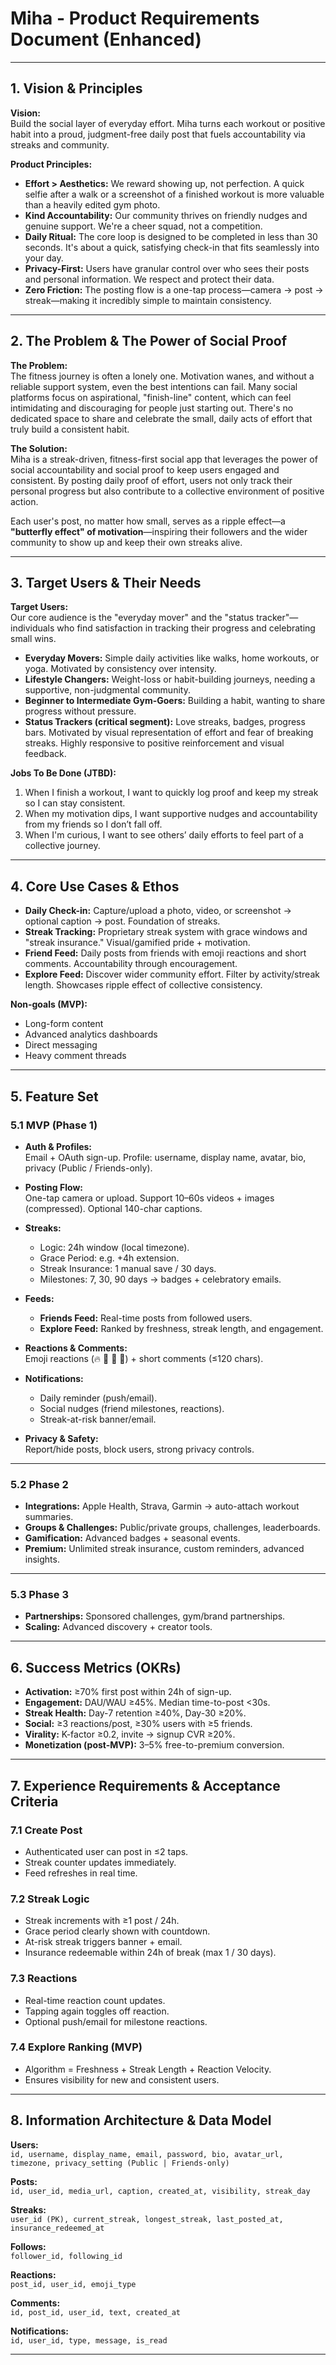 # Miha - Product Requirements Document (Enhanced)

---

## 1. Vision & Principles

**Vision:**  
Build the social layer of everyday effort. Miha turns each workout or positive habit into a proud, judgment-free daily post that fuels accountability via streaks and community.

**Product Principles:**
- **Effort > Aesthetics:** We reward showing up, not perfection. A quick selfie after a walk or a screenshot of a finished workout is more valuable than a heavily edited gym photo.  
- **Kind Accountability:** Our community thrives on friendly nudges and genuine support. We're a cheer squad, not a competition.  
- **Daily Ritual:** The core loop is designed to be completed in less than 30 seconds. It's about a quick, satisfying check-in that fits seamlessly into your day.  
- **Privacy-First:** Users have granular control over who sees their posts and personal information. We respect and protect their data.  
- **Zero Friction:** The posting flow is a one-tap process—camera → post → streak—making it incredibly simple to maintain consistency.  

---

## 2. The Problem & The Power of Social Proof

**The Problem:**  
The fitness journey is often a lonely one. Motivation wanes, and without a reliable support system, even the best intentions can fail. Many social platforms focus on aspirational, "finish-line" content, which can feel intimidating and discouraging for people just starting out. There's no dedicated space to share and celebrate the small, daily acts of effort that truly build a consistent habit.

**The Solution:**  
Miha is a streak-driven, fitness-first social app that leverages the power of social accountability and social proof to keep users engaged and consistent. By posting daily proof of effort, users not only track their personal progress but also contribute to a collective environment of positive action.  

Each user's post, no matter how small, serves as a ripple effect—a **"butterfly effect" of motivation**—inspiring their followers and the wider community to show up and keep their own streaks alive.  

---

## 3. Target Users & Their Needs

**Target Users:**  
Our core audience is the "everyday mover" and the "status tracker"—individuals who find satisfaction in tracking their progress and celebrating small wins.

- **Everyday Movers:** Simple daily activities like walks, home workouts, or yoga. Motivated by consistency over intensity.  
- **Lifestyle Changers:** Weight-loss or habit-building journeys, needing a supportive, non-judgmental community.  
- **Beginner to Intermediate Gym-Goers:** Building a habit, wanting to share progress without pressure.  
- **Status Trackers (critical segment):** Love streaks, badges, progress bars. Motivated by visual representation of effort and fear of breaking streaks. Highly responsive to positive reinforcement and visual feedback.  

**Jobs To Be Done (JTBD):**
1. When I finish a workout, I want to quickly log proof and keep my streak so I can stay consistent.  
2. When my motivation dips, I want supportive nudges and accountability from my friends so I don’t fall off.  
3. When I'm curious, I want to see others’ daily efforts to feel part of a collective journey.  

---

## 4. Core Use Cases & Ethos

- **Daily Check-in:** Capture/upload a photo, video, or screenshot → optional caption → post. Foundation of streaks.  
- **Streak Tracking:** Proprietary streak system with grace windows and "streak insurance." Visual/gamified pride + motivation.  
- **Friend Feed:** Daily posts from friends with emoji reactions and short comments. Accountability through encouragement.  
- **Explore Feed:** Discover wider community effort. Filter by activity/streak length. Showcases ripple effect of collective consistency.  

**Non-goals (MVP):**  
- Long-form content  
- Advanced analytics dashboards  
- Direct messaging  
- Heavy comment threads  

---

## 5. Feature Set

### 5.1 MVP (Phase 1)

- **Auth & Profiles:**  
  Email + OAuth sign-up. Profile: username, display name, avatar, bio, privacy (Public / Friends-only).  

- **Posting Flow:**  
  One-tap camera or upload. Support 10–60s videos + images (compressed). Optional 140-char captions.  

- **Streaks:**  
  - Logic: 24h window (local timezone).  
  - Grace Period: e.g. +4h extension.  
  - Streak Insurance: 1 manual save / 30 days.  
  - Milestones: 7, 30, 90 days → badges + celebratory emails.  

- **Feeds:**  
  - **Friends Feed:** Real-time posts from followed users.  
  - **Explore Feed:** Ranked by freshness, streak length, and engagement.  

- **Reactions & Comments:**  
  Emoji reactions (🔥 👏 💪 🙌) + short comments (≤120 chars).  

- **Notifications:**  
  - Daily reminder (push/email).  
  - Social nudges (friend milestones, reactions).  
  - Streak-at-risk banner/email.  

- **Privacy & Safety:**  
  Report/hide posts, block users, strong privacy controls.  

---

### 5.2 Phase 2

- **Integrations:** Apple Health, Strava, Garmin → auto-attach workout summaries.  
- **Groups & Challenges:** Public/private groups, challenges, leaderboards.  
- **Gamification:** Advanced badges + seasonal events.  
- **Premium:** Unlimited streak insurance, custom reminders, advanced insights.  

---

### 5.3 Phase 3

- **Partnerships:** Sponsored challenges, gym/brand partnerships.  
- **Scaling:** Advanced discovery + creator tools.  

---

## 6. Success Metrics (OKRs)

- **Activation:** ≥70% first post within 24h of sign-up.  
- **Engagement:** DAU/WAU ≥45%. Median time-to-post <30s.  
- **Streak Health:** Day-7 retention ≥40%, Day-30 ≥20%.  
- **Social:** ≥3 reactions/post, ≥30% users with ≥5 friends.  
- **Virality:** K-factor ≥0.2, invite → signup CVR ≥20%.  
- **Monetization (post-MVP):** 3–5% free-to-premium conversion.  

---

## 7. Experience Requirements & Acceptance Criteria

### 7.1 Create Post
- Authenticated user can post in ≤2 taps.  
- Streak counter updates immediately.  
- Feed refreshes in real time.  

### 7.2 Streak Logic
- Streak increments with ≥1 post / 24h.  
- Grace period clearly shown with countdown.  
- At-risk streak triggers banner + email.  
- Insurance redeemable within 24h of break (max 1 / 30 days).  

### 7.3 Reactions
- Real-time reaction count updates.  
- Tapping again toggles off reaction.  
- Optional push/email for milestone reactions.  

### 7.4 Explore Ranking (MVP)
- Algorithm = Freshness + Streak Length + Reaction Velocity.  
- Ensures visibility for new and consistent users.  

---

## 8. Information Architecture & Data Model

**Users:**  
`id, username, display_name, email, password, bio, avatar_url, timezone, privacy_setting (Public | Friends-only)`

**Posts:**  
`id, user_id, media_url, caption, created_at, visibility, streak_day`

**Streaks:**  
`user_id (PK), current_streak, longest_streak, last_posted_at, insurance_redeemed_at`

**Follows:**  
`follower_id, following_id`

**Reactions:**  
`post_id, user_id, emoji_type`

**Comments:**  
`id, post_id, user_id, text, created_at`

**Notifications:**  
`id, user_id, type, message, is_read`

---